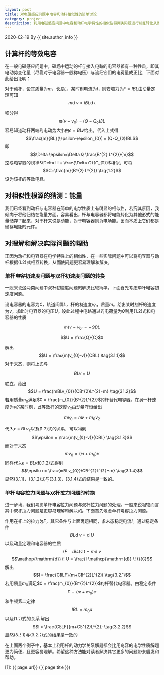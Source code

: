 ```yaml
---
layout: post
title: 对电磁感应问题中电容和动杆相似性的简单讨论
category: project
description: 利用电磁感应问题中电容和动杆电学特性的相似性将两类问题进行相互转化从而简化问题。
---
```


<head>
    <script src="https://cdn.mathjax.org/mathjax/latest/MathJax.js?config=TeX-AMS-MML_HTMLorMML" type="text/javascript"></script>
    <script type="text/x-mathjax-config">
        MathJax.Hub.Config({
            tex2jax: {
            skipTags: ['script', 'noscript', 'style', 'textarea', 'pre'],
            inlineMath: [['$','$']]
            }
        });
    </script>
</head>


2020-02-19 By {{ site.author_info }}
## 计算杆的等效电容

在一般电磁感应问题中，磁场中运动的杆与接入电路的电容器都有一种性质，即其电动势变化量（尽管对于电容器一般称电压）与流经它们的电荷量成正比，下面对此给出证明：

对于动杆，设其质量为$m$，长度$L$，某时刻电流为$I$，则安培力为$F=IBL$由动量定理可知
$$m \mathop{\mathrm{d}} \! v=IBL \mathop{\mathrm{d}} \!t$$

积分得
$$m(v-v_{0})=(Q-Q_{0})BL\tag{1.1}$$
容易知道动杆两端的电动势大小由$\epsilon = BLv$给出，代入上式得
$$\frac{m}{BL}(\epsilon-\epsilon_{0}) = (Q-Q_{0})BL$$
即
$$\Delta \epsilon=\Delta Q \frac{B^{2} L^{2}}{m}$$
这与电容器的规律$\Delta U = \frac{\Delta Q}{C_{0}}$相似，可将
$$C=\frac{m}{B^{2} L^{2}} \tag{1.2}$$
设为该杆的等效电容。

## 对相似性根源的猜测：能量

我们已经看到动杆与电容器在简单的电学性质上有明显的相似性，若究其原因，我倾向于将他归结在能量方面。容易看出，杆与电容器都将电能转化为其他形式的能量储存了起来，对于杆来说是动能，对于电容器则为电场能。因而本质上它们都是储存电能的元件。

## 对理解和解决实际问题的帮助

正因为动杆和电容器在电学特性上的相似性，在一些实际问题中可以将电容器与动杆根据$(1.2)$式相互转换，从而使问题更容易理解和解决。

### 单杆电容初速度问题与双杆初速度问题的转换

一般来说这两类问题中双杆初速度问题的解决比较简单。下面首先考虑单杆电容初速度问题。

设电容器的电容为$C$，轨道间隔$L$，杆的初速度$v_{0}$，质量$m$。给出某时刻杆的速度为$v$，求此时电容器的电压$U$。设此过程中电路通过的电荷量为$Q$利用$(1.2)$式和电容器的性质

$$m(v-v_{0}) = -QBL$$

$$U = \frac{Q}{C}$$

解出
$$U = \frac{m(v_{0}-v)}{CBL} \tag{3.1.1}$$
对于末态，则将上式与

$$BLv = U$$

联立，给出
$$U = \frac{mBLv_{0}}{CB^{2}L^{2}+m} \tag{3.1.2}$$
若用质量$m_{0}$满足$C = \frac{m_{0}}{B^{2}L^{2}}$的杆替代电容器。在另一杆速度为$v$的某时刻，此等效杆的速度$v_{2}$由动量守恒给出

$$mv_{0} = mv + m_{0}v_{2}$$

代入$\epsilon = BLv_{2}$以及$(1.2)$式的关系，可以得到
$$\epsilon = \frac{m(v_{0}-v)}{CBL} \tag{3.1.3}$$
而对于末态
$$mv_{0} = (m+m_{0})v$$
同样代入$\epsilon = BLv$和$(1.2)$式得到
$$\epsilon = \frac{mBLv_{0}}{CB^{2}L^{2}+m} \tag{3.1.4}$$
显然$(3.1.1)$，$(3.1.2)$式与$(3.1.3)$，$(3.1.4)$式的结果是一致的。

### 单杆电容拉力问题与双杆拉力问题的转换

进一步地，我们考虑单杆电容拉力问题与双杆拉力问题的处理。一般来说相较而言其中双杆拉力问题是更容易理解和解决的。下面首先考虑单杆电容拉力问题。

作用在杆上的拉力为$F$，其它条件与上面两题相同，求末态稳定电流$I$。通过稳定条件
$$BL \mathop{\mathrm{d}} \! v = \mathop{\mathrm{d}} \! U$$
以及动量定理和电容器的性质
$$(F-IBL)\mathop{\mathrm{d}} \! t = m\mathop{\mathrm{d}} \! v$$
$$\mathop{\mathrm{d}} \! U = \frac{I \mathop{\mathrm{d}} \! t}{C}$$
解出
$$I = \frac{CBLF}{m+CB^{2}L^{2}} \tag{3.2.1}$$
若用质量$m_{0}$满足$C = \frac{m_{0}}{B^{2}L^{2}}$的杆替代电容器。由稳定条件
$$F = (m+m_{0})a$$
和牛顿第二定律
$$IBL = m_{0}a$$
以及$(1.2)$式的关系
解出
$$I = \frac{CBLF}{m+CB^{2}L^{2}} \tag{3.2.2}$$
显然$(3.2.1)$与$(3.2.2)$式的结果是一致的

在上面两个例子中，基本上利用杆的动力学关系解题都会比用电容的电学性质解题更为简便，且更容易理解。希望这种方法能对读者解决其它更多的问题带来启发和帮助。

[Hyanue]:    https://hyanue.github.io "Hyanue"
[1]:    {{ page.url}}  ({{ page.title }})
